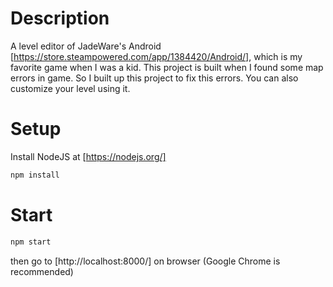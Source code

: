# Description
A level editor of JadeWare's Android [https://store.steampowered.com/app/1384420/Android/], which is my favorite game when I was a kid.
This project is built when I found some map errors in game.
So I built up this project to fix this errors.
You can also customize your level using it.
# Setup
Install NodeJS at [https://nodejs.org/]
```bash
npm install 
```
# Start
```bash
npm start
```
then go to [http://localhost:8000/] on browser (Google Chrome is recommended)
